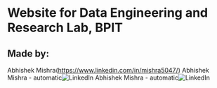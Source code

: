 # Website for Data Engineering and Research Lab, BPIT

## Made by:
Abhishek Mishra(https://www.linkedin.com/in/mishra5047/)
Abhishek Mishra - automatic![LinkedIn](https://www.linkedin.com/in/anmol2512s/)
Abhishek Mishra - automatic![LinkedIn](https://www.linkedin.com/in/kautuk-dwivedi/)